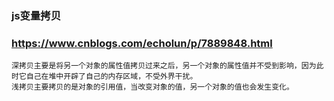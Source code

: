 ### js变量拷贝
### https://www.cnblogs.com/echolun/p/7889848.html
```
深拷贝主要是将另一个对象的属性值拷贝过来之后，另一个对象的属性值并不受到影响，因为此时它自己在堆中开辟了自己的内存区域，不受外界干扰。
浅拷贝主要拷贝的是对象的引用值，当改变对象的值，另一个对象的值也会发生变化。
```